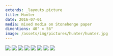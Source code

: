 ```yaml
---
extends: _layouts.picture
title: Hunter
date: 2016-07-01
media: mixed media on Stonehenge paper
dimentions: 40" × 56"
image: /assets/img/pictures/hunter/hunter.jpg
---
```


<div class="grid gap-px grid-cols-6">
    <img class="col-span-6" src="/assets/img/pictures/hunter/hunter-detail-01.jpg">
    <img class="col-span-6" src="/assets/img/pictures/hunter/hunter-detail-02.jpg">
    <img class="col-span-3" src="/assets/img/pictures/hunter/hunter-process-01.jpg">
    <img class="col-span-3" src="/assets/img/pictures/hunter/hunter-process-02.jpg">
    <img class="col-span-3" src="/assets/img/pictures/hunter/hunter-process-03.jpg">
    <img class="col-span-3" src="/assets/img/pictures/hunter/hunter-process-04.jpg">
    <img class="col-span-3" src="/assets/img/pictures/hunter/hunter-process-05.jpg">
    <img class="col-span-3" src="/assets/img/pictures/hunter/hunter-process-06.jpg">
</div>
